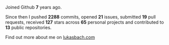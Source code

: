 Joined Github **7** years ago.

Since then I pushed **2288** commits, opened **21** issues, submitted **19** pull requests, received **127** stars across **65** personal projects and contributed to **13** public repositories.

Find out more about me on [lukasbach.com](https://lukasbach.com)
